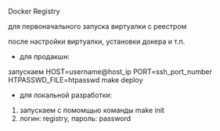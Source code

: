 Docker Registry

для первоначального запуска виртуалки с реестром

после настройки виртуалки, установки докера и т.п. 

- для продакшн:

запускаем HOST=username@host_ip PORT=ssh_port_number HTPASSWD_FILE=htpasswd make deploy

- для локальной разработки:

1) запускаем с помомщью команды make init
2) логин: registry, пароль: password
